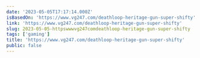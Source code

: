 ```yaml
---
date: '2023-05-05T17:17:14.000Z'
isBasedOn: 'https://www.vg247.com/deathloop-heritage-gun-super-shifty'
link: 'https://www.vg247.com/deathloop-heritage-gun-super-shifty'
slug: 2023-05-05-httpswwwvg247comdeathloop-heritage-gun-super-shifty
tags: ['gaming']
title: 'https://www.vg247.com/deathloop-heritage-gun-super-shifty'
public: false
---
```


